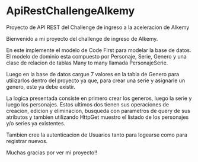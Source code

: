 # ApiRestChallengeAlkemy
Proyecto de API REST del Challenge de ingreso a la aceleracion de Alkemy 

Bienvenido a mi proyecto del challenge de ingreso de Alkemy. 

En este implemente el modelo de Code First para modelar la base  de datos. El modelo de dominio esta compuesto por Personaje, Serie, Genero y una clase de relacion de tablas Many to many llamada PersonajeSerie. 
 
Luego en la base de datos cargue 7 valores en la tabla de Genero para utilizarlos dentro del proyecto ya que, para crear una serie y asignarle un genero, este ya debe existir. 

La logica presentada consiste en primero crear los generos, luego la serie y luego los personajes. Estos ultimos dos tienen sus operaciones de creacion, edicion y eliminacion, busqueda con parametros de query de sus atributos y tambien utilizando HttpGet muestro el listado de los personajes y/o series ya existentes. 

Tambien cree la autenticacion de Usuarios tanto para logearse como para registrar nuevos. 

Muchas gracias por ver mi proyecto!!


